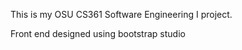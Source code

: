 This is my OSU CS361 Software Engineering I project.


Front end designed using bootstrap studio



